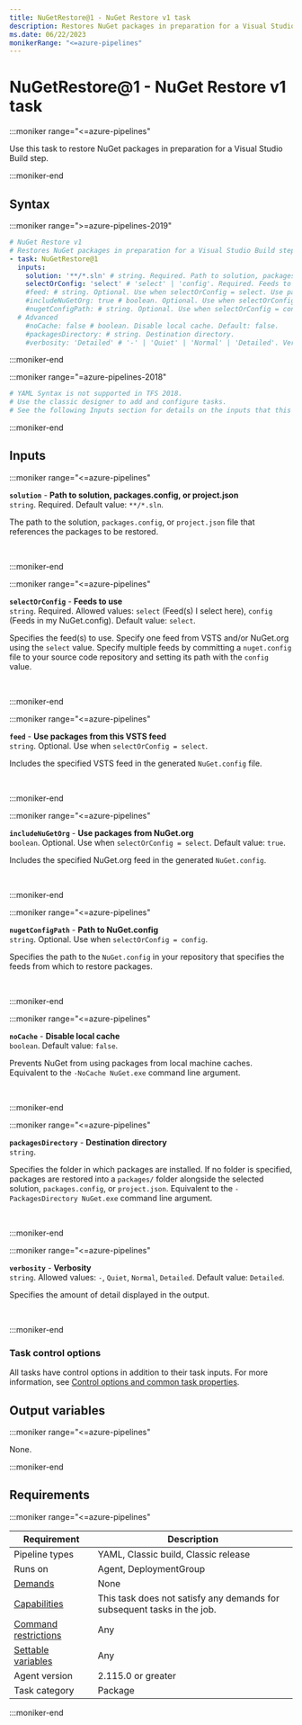 ```yaml
---
title: NuGetRestore@1 - NuGet Restore v1 task
description: Restores NuGet packages in preparation for a Visual Studio Build step.
ms.date: 06/22/2023
monikerRange: "<=azure-pipelines"
---
```


# NuGetRestore@1 - NuGet Restore v1 task

<!-- :::description::: -->
:::moniker range="<=azure-pipelines"

<!-- :::editable-content name="description"::: -->
Use this task to restore NuGet packages in preparation for a Visual Studio Build step.
<!-- :::editable-content-end::: -->

:::moniker-end
<!-- :::description-end::: -->

<!-- :::syntax::: -->
## Syntax

:::moniker range=">=azure-pipelines-2019"

```yaml
# NuGet Restore v1
# Restores NuGet packages in preparation for a Visual Studio Build step.
- task: NuGetRestore@1
  inputs:
    solution: '**/*.sln' # string. Required. Path to solution, packages.config, or project.json. Default: **/*.sln.
    selectOrConfig: 'select' # 'select' | 'config'. Required. Feeds to use. Default: select.
    #feed: # string. Optional. Use when selectOrConfig = select. Use packages from this VSTS feed. 
    #includeNuGetOrg: true # boolean. Optional. Use when selectOrConfig = select. Use packages from NuGet.org. Default: true.
    #nugetConfigPath: # string. Optional. Use when selectOrConfig = config. Path to NuGet.config. 
  # Advanced
    #noCache: false # boolean. Disable local cache. Default: false.
    #packagesDirectory: # string. Destination directory. 
    #verbosity: 'Detailed' # '-' | 'Quiet' | 'Normal' | 'Detailed'. Verbosity. Default: Detailed.
```

:::moniker-end

:::moniker range="=azure-pipelines-2018"

```yaml
# YAML Syntax is not supported in TFS 2018.
# Use the classic designer to add and configure tasks.
# See the following Inputs section for details on the inputs that this task supports.
```

:::moniker-end
<!-- :::syntax-end::: -->

<!-- :::inputs::: -->
## Inputs

<!-- :::item name="solution"::: -->
:::moniker range="<=azure-pipelines"

**`solution`** - **Path to solution, packages.config, or project.json**<br>
`string`. Required. Default value: `**/*.sln`.<br>
<!-- :::editable-content name="helpMarkDown"::: -->
The path to the solution, `packages.config`, or `project.json` file that references the packages to be restored.
<!-- :::editable-content-end::: -->
<br>

:::moniker-end
<!-- :::item-end::: -->
<!-- :::item name="selectOrConfig"::: -->
:::moniker range="<=azure-pipelines"

**`selectOrConfig`** - **Feeds to use**<br>
`string`. Required. Allowed values: `select` (Feed(s) I select here), `config` (Feeds in my NuGet.config). Default value: `select`.<br>
<!-- :::editable-content name="helpMarkDown"::: -->
Specifies the feed(s) to use. Specify one feed from VSTS and/or NuGet.org using the `select` value. Specify multiple feeds by committing a `nuget.config` file to your source code repository and setting its path with the `config` value.
<!-- :::editable-content-end::: -->
<br>

:::moniker-end
<!-- :::item-end::: -->
<!-- :::item name="feed"::: -->
:::moniker range="<=azure-pipelines"

**`feed`** - **Use packages from this VSTS feed**<br>
`string`. Optional. Use when `selectOrConfig = select`.<br>
<!-- :::editable-content name="helpMarkDown"::: -->
Includes the specified VSTS feed in the generated `NuGet.config` file.
<!-- :::editable-content-end::: -->
<br>

:::moniker-end
<!-- :::item-end::: -->
<!-- :::item name="includeNuGetOrg"::: -->
:::moniker range="<=azure-pipelines"

**`includeNuGetOrg`** - **Use packages from NuGet.org**<br>
`boolean`. Optional. Use when `selectOrConfig = select`. Default value: `true`.<br>
<!-- :::editable-content name="helpMarkDown"::: -->
Includes the specified NuGet.org feed in the generated `NuGet.config`.
<!-- :::editable-content-end::: -->
<br>

:::moniker-end
<!-- :::item-end::: -->
<!-- :::item name="nugetConfigPath"::: -->
:::moniker range="<=azure-pipelines"

**`nugetConfigPath`** - **Path to NuGet.config**<br>
`string`. Optional. Use when `selectOrConfig = config`.<br>
<!-- :::editable-content name="helpMarkDown"::: -->
Specifies the path to the `NuGet.config` in your repository that specifies the feeds from which to restore packages.
<!-- :::editable-content-end::: -->
<br>

:::moniker-end
<!-- :::item-end::: -->
<!-- :::item name="noCache"::: -->
:::moniker range="<=azure-pipelines"

**`noCache`** - **Disable local cache**<br>
`boolean`. Default value: `false`.<br>
<!-- :::editable-content name="helpMarkDown"::: -->
Prevents NuGet from using packages from local machine caches. Equivalent to the `-NoCache NuGet.exe` command line argument.
<!-- :::editable-content-end::: -->
<br>

:::moniker-end
<!-- :::item-end::: -->
<!-- :::item name="packagesDirectory"::: -->
:::moniker range="<=azure-pipelines"

**`packagesDirectory`** - **Destination directory**<br>
`string`.<br>
<!-- :::editable-content name="helpMarkDown"::: -->
Specifies the folder in which packages are installed. If no folder is specified, packages are restored into a `packages/` folder alongside the selected solution, `packages.config`, or `project.json`. Equivalent to the `-PackagesDirectory NuGet.exe` command line argument.
<!-- :::editable-content-end::: -->
<br>

:::moniker-end
<!-- :::item-end::: -->
<!-- :::item name="verbosity"::: -->
:::moniker range="<=azure-pipelines"

**`verbosity`** - **Verbosity**<br>
`string`. Allowed values: `-`, `Quiet`, `Normal`, `Detailed`. Default value: `Detailed`.<br>
<!-- :::editable-content name="helpMarkDown"::: -->
Specifies the amount of detail displayed in the output.
<!-- :::editable-content-end::: -->
<br>

:::moniker-end
<!-- :::item-end::: -->

### Task control options

All tasks have control options in addition to their task inputs. For more information, see [Control options and common task properties](/azure/devops/pipelines/yaml-schema/steps-task#common-task-properties).
<!-- :::inputs-end::: -->

<!-- :::outputVariables::: -->
## Output variables

:::moniker range="<=azure-pipelines"

None.

:::moniker-end
<!-- :::outputVariables-end::: -->

<!-- :::remarks::: -->
<!-- :::editable-content name="remarks"::: -->
<!-- :::editable-content-end::: -->
<!-- :::remarks-end::: -->

<!-- :::examples::: -->
<!-- :::editable-content name="examples"::: -->
<!-- :::editable-content-end::: -->
<!-- :::examples-end::: -->

<!-- :::properties::: -->
## Requirements

:::moniker range="<=azure-pipelines"

| Requirement | Description |
|-------------|-------------|
| Pipeline types | YAML, Classic build, Classic release |
| Runs on | Agent, DeploymentGroup |
| [Demands](/azure/devops/pipelines/process/demands) | None |
| [Capabilities](/azure/devops/pipelines/agents/agents#capabilities) | This task does not satisfy any demands for subsequent tasks in the job. |
| [Command restrictions](/azure/devops/pipelines/security/templates#agent-logging-command-restrictions) | Any |
| [Settable variables](/azure/devops/pipelines/security/templates#agent-logging-command-restrictions) | Any |
| Agent version |  2.115.0 or greater |
| Task category | Package |

:::moniker-end
<!-- :::properties-end::: -->

<!-- :::see-also::: -->
<!-- :::editable-content name="seeAlso"::: -->
<!-- :::editable-content-end::: -->
<!-- :::see-also-end::: -->